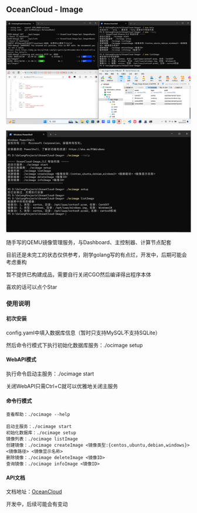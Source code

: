 ## OceanCloud - Image

![preview1](./doc/preview1.png)

![preview2](./doc/preview2.png)

随手写的QEMU镜像管理服务，与Dashboard、主控制器、计算节点配套

目前还是未完工的状态仅供参考，刚学golang写的有点烂，开发中，后期可能会考虑重构

暂不提供已构建成品，需要自行关闭CGO然后编译得出程序本体

喜欢的话可以点个Star

### 使用说明

#### 初次安装

config.yaml中填入数据库信息（暂时只支持MySQL不支持SQLite）

然后命令行模式下执行初始化数据库服务：./ocimage setup

#### WebAPI模式

执行命令启动主服务：./ocimage start

关闭WebAPI只需Ctrl+C就可以优雅地关闭主服务

#### 命令行模式

```
查看帮助：./ocimage --help

启动主服务：./ocimage start
初始化数据库：./ocimage setup
镜像列表：./ocimage listImage
创建镜像：./ocimage createImage <镜像类型:{centos,ubuntu,debian,windows}> <镜像路径> <镜像显示名称>
删除镜像：./ocimage deleteImage <镜像ID>
查询镜像：./ocimage infoImage <镜像ID>
```

#### API文档

文档地址：[OceanCloud](https://apifox.com/apidoc/shared-dd3f0669-966a-4a18-8109-cc87189cbc71)

开发中，后续可能会有变动